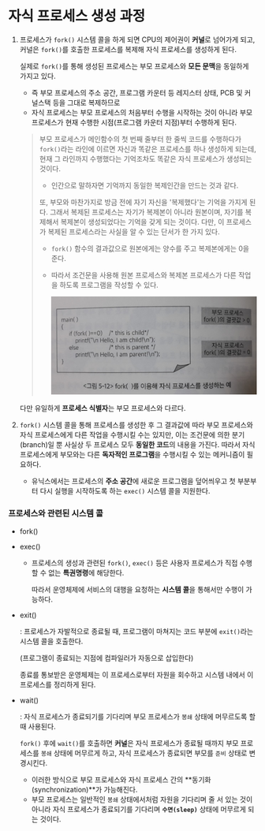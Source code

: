 # 자식 프로세스 생성 과정

1. 프로세스가 `fork()` 시스템 콜을 하게 되면 CPU의 제어권이 **커널**로 넘어가게 되고, 커널은 `fork()`를 호출한 프로세스를 복제해 자식 프로세스를 생성하게 된다.

   실제로 `fork()`를 통해 생성된 프로세스는 부모 프로세스와 **모든 문맥**을 동일하게 가지고 있다.

   - 즉 부모 프로세스의 주소 공간, 프로그램 카운터 등 레지스터 상태, PCB 및 커널스택 등을 그대로 복제하므로
   - 자식 프로세스는 부모 프로세스의 처음부터 수행을 시작하는 것이 아니라 부모 프로세스가 현재 수행한 시점(프로그램 카운터 지점)부터 수행하게 된다.

   > 부모 프로세스가 메인함수의 첫 번째 줄부터 한 줄씩 코드를 수행하다가 `fork()`라는 라인에 이르면 자신과 똑같은 프로세스를 하나 생성하게 되는데, 현재 그 라인까지 수행했다는 기억조차도 똑같은 자식 프로세스가 생성되는 것이다.
   >
   > - 인간으로 말하자면 기억까지 동일한 복제인간을 만드는 것과 같다.
   >
   > 또, 부모와 마찬가지로 방금 전에 자기 자신을 '복제했다'는 기억을 가지게 된다. 그래서 복제된 프로세스는 자기가 복제본이 아니라 원본이며, 자기를 복제해서 복제본이 생성되었다는 기억을 갖게 되는 것이다.
   > 다만, 이 프로세스가 복제된 프로세스라는 사실을 알 수 있는 단서가  한 가지 있다.
   >
   > - `fork()` 함수의 결과값으로 원본에게는 양수를 주고 복제본에게는 0을 준다.
   >
   > - 따라서 조건문을 사용해 원본 프로세스와 복제본 프로세스가 다른 작업을 하도록 프로그램을 작성할 수 있다.
   >
   >   ![](images/05_fork.jpg)

   다만 유일하게 **프로세스 식별자**는 부모 프로세스와 다르다.

2. `fork()` 시스템 콜을 통해 프로세스를 생성한 후 그 결과값에 따라 부모 프로세스와 자식 프로세스에게 다른 작업을 수행시킬 수는 있지만, 이는 조건문에 의한 분기(branch)일 뿐 사실상 두 프로세스 모두 **동일한 코드**의 내용을 가진다.
   따라서 자식 프로세스에게 부모와는 다른 **독자적인 프로그램**을 수행시킬 수 있는 메커니즘이 필요하다.
   
   - 유닉스에서는 프로세스의 **주소 공간**에 새로운 프로그램을 덮어씌우고 첫 부분부터 다시 실행을 시작하도록 하는 `exec()` 시스템 콜을 지원한다.

### 프로세스와 관련된 시스템 콜

- fork()

- exec()

  - 프로세스의 생성과 관련된 `fork()`, `exec()` 등은 사용자 프로세스가 직접 수행할 수 없는 **특권명령**에 해당한다.

    따라서 운영체제에 서비스의 대행을 요청하는 **시스템 콜**을 통해서만 수행이 가능하다.

- exit()

  : 프로세스가 자발적으로 종료될 때, 프로그램이 마쳐지는 코드 부분에 `exit()`라는 시스템 콜을 호출한다.

  (프로그램이 종료되는 지점에 컴파일러가 자동으로 삽입한다)

  종료를 통보받은 운영체제는 이 프로세스로부터 자원을 회수하고 시스템 내에서 이 프로세스를 정리하게 된다.

- wait()

  : 자식 프로세스가 종료되기를 기다리며 부모 프로세스가 `봉쇄` 상태에 머무르도록 할 때 사용된다.

  `fork()` 후에 `wait()`를 호출하면 **커널**은 자식 프로세스가 종료될 때까지 부모 프로세스를 `봉쇄` 상태에 머무르게 하고, 자식 프로세스가 종료되면 부모를 `준비` 상태로 변경시킨다.

  - 이러한 방식으로 부모 프로세스와 자식 프로세스 간의 **동기화(synchronization)**가 가능해진다.
  - 부모 프로세스는 일반적인 `봉쇄` 상태에서처럼 자원을 기다리며 줄 서 있는 것이 아니라 자식 프로세스가 종료되기를 기다리며 **`수면(sleep)`** 상태에 머무르게 되는 것이다.

